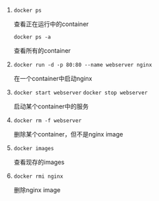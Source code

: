 1. `docker ps`

   查看正在运行中的container

   `docker ps -a`

   查看所有的container

2. `docker run -d -p 80:80 --name webserver nginx`

   在一个container中启动nginx

3. `docker start webserver`  `docker stop webserver`

   启动某个container中的服务

4. `docker rm -f webserver`

   删除某个container，但不是nginx image

5. `docker images`

   查看现存的images

6. `docker rmi nginx`

   删除nginx image
